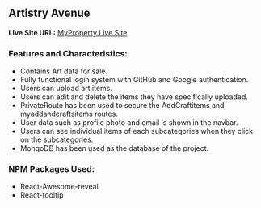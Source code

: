 ## Artistry Avenue

**Live Site URL:** [MyProperty Live Site](https://my-art-72b96.web.app/)

### Features and Characteristics:
- Contains Art data for sale.
- Fully functional login system with GitHub and Google authentication.
- Users can upload art items.
- Users can edit and delete the items they have specifically uploaded.
- PrivateRoute has been used to secure the AddCraftitems and myaddandcraftsitems routes.
- User data such as profile photo and email is shown in the navbar.
- Users can see individual items of each subcategories when they click on the subcategories.
- MongoDB has been used as the database of the project.

### NPM Packages Used:
- React-Awesome-reveal
- React-tooltip
